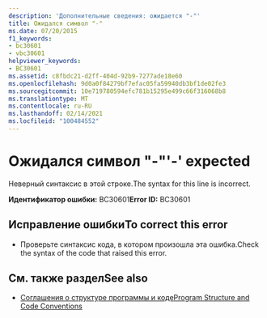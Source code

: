 ```yaml
---
description: 'Дополнительные сведения: ожидается "-"'
title: Ожидался символ "-"
ms.date: 07/20/2015
f1_keywords:
- bc30601
- vbc30601
helpviewer_keywords:
- BC30601
ms.assetid: c8fbdc21-d2ff-404d-92b9-7277ade18e60
ms.openlocfilehash: 9d0a0f84279bf7efac05fa59940db3bf1de02fe3
ms.sourcegitcommit: 10e719780594efc781b15295e499c66f316068b8
ms.translationtype: MT
ms.contentlocale: ru-RU
ms.lasthandoff: 02/14/2021
ms.locfileid: "100484552"
---
```

# <a name="--expected"></a><span data-ttu-id="6bfd9-103">Ожидался символ "-"</span><span class="sxs-lookup"><span data-stu-id="6bfd9-103">'-' expected</span></span>

<span data-ttu-id="6bfd9-104">Неверный синтаксис в этой строке.</span><span class="sxs-lookup"><span data-stu-id="6bfd9-104">The syntax for this line is incorrect.</span></span>  
  
 <span data-ttu-id="6bfd9-105">**Идентификатор ошибки:** BC30601</span><span class="sxs-lookup"><span data-stu-id="6bfd9-105">**Error ID:** BC30601</span></span>  
  
## <a name="to-correct-this-error"></a><span data-ttu-id="6bfd9-106">Исправление ошибки</span><span class="sxs-lookup"><span data-stu-id="6bfd9-106">To correct this error</span></span>  
  
- <span data-ttu-id="6bfd9-107">Проверьте синтаксис кода, в котором произошла эта ошибка.</span><span class="sxs-lookup"><span data-stu-id="6bfd9-107">Check the syntax of the code that raised this error.</span></span>  
  
## <a name="see-also"></a><span data-ttu-id="6bfd9-108">См. также раздел</span><span class="sxs-lookup"><span data-stu-id="6bfd9-108">See also</span></span>

- [<span data-ttu-id="6bfd9-109">Соглашения о структуре программы и коде</span><span class="sxs-lookup"><span data-stu-id="6bfd9-109">Program Structure and Code Conventions</span></span>](../programming-guide/program-structure/program-structure-and-code-conventions.md)
